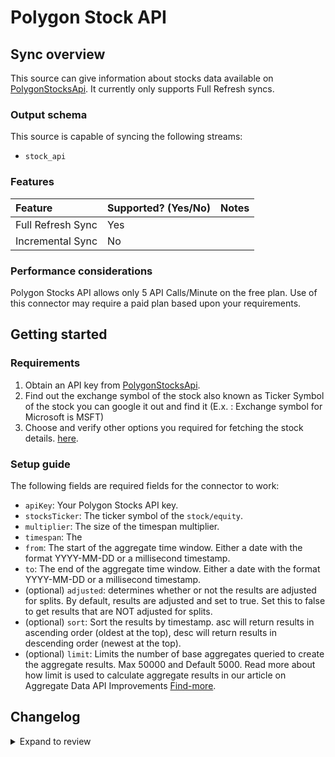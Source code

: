# Polygon Stock API

## Sync overview

This source can give information about stocks data available on
[PolygonStocksApi](https://polygon.io). It currently only supports Full Refresh
syncs.

### Output schema

This source is capable of syncing the following streams:

- `stock_api`

### Features

| Feature           | Supported? \(Yes/No\) | Notes |
| :---------------- | :-------------------- | :---- |
| Full Refresh Sync | Yes                   |       |
| Incremental Sync  | No                    |       |

### Performance considerations

Polygon Stocks API allows only 5 API Calls/Minute on the free plan. Use of this connector
may require a paid plan based upon your requirements.

## Getting started

### Requirements

1. Obtain an API key from [PolygonStocksApi](https://polygon.io).
2. Find out the exchange symbol of the stock also known as Ticker Symbol of the stock you can google it out and find it (E.x. : Exchange symbol for Microsoft is MSFT)
3. Choose and verify other options you required for fetching the stock details. [here](https://polygon.io/docs/stocks/get_v2_aggs_ticker__stocksticker__range__multiplier___timespan___from___to).

### Setup guide

The following fields are required fields for the connector to work:

- `apiKey`: Your Polygon Stocks API key.
- `stocksTicker`: The ticker symbol of the `stock/equity`.
- `multiplier`: The size of the timespan multiplier.
- `timespan`: The
- `from`: The start of the aggregate time window. Either a date with the format YYYY-MM-DD or a millisecond timestamp.
- `to`: The end of the aggregate time window. Either a date with the format YYYY-MM-DD or a millisecond timestamp.
- (optional) `adjusted`: determines whether or not the results are adjusted for splits. By default, results are adjusted and set to true. Set this to false to get results that are NOT adjusted for splits.
- (optional) `sort`: Sort the results by timestamp. asc will return results in ascending order (oldest at the top), desc will return results in descending order (newest at the top).
- (optional) `limit`: Limits the number of base aggregates queried to create the aggregate results. Max 50000 and Default 5000. Read more about how limit is used to calculate aggregate results in our article on Aggregate Data API Improvements [Find-more](https://polygon.io/blog/aggs-api-updates/).

## Changelog

<details>
  <summary>Expand to review</summary>

| Version | Date       | Pull Request                                             | Subject                                                                         |
| :------ | :--------- | :------------------------------------------------------- | :------------------------------------------------------------------------------ |
| 0.2.18 | 2025-04-12 | [57866](https://github.com/airbytehq/airbyte/pull/57866) | Update dependencies |
| 0.2.17 | 2025-04-05 | [57363](https://github.com/airbytehq/airbyte/pull/57363) | Update dependencies |
| 0.2.16 | 2025-03-29 | [56783](https://github.com/airbytehq/airbyte/pull/56783) | Update dependencies |
| 0.2.15 | 2025-03-22 | [56188](https://github.com/airbytehq/airbyte/pull/56188) | Update dependencies |
| 0.2.14 | 2025-03-08 | [55058](https://github.com/airbytehq/airbyte/pull/55058) | Update dependencies |
| 0.2.13 | 2025-02-23 | [53996](https://github.com/airbytehq/airbyte/pull/53996) | Update dependencies |
| 0.2.12 | 2025-02-08 | [53458](https://github.com/airbytehq/airbyte/pull/53458) | Update dependencies |
| 0.2.11 | 2025-02-01 | [52981](https://github.com/airbytehq/airbyte/pull/52981) | Update dependencies |
| 0.2.10 | 2025-01-25 | [52508](https://github.com/airbytehq/airbyte/pull/52508) | Update dependencies |
| 0.2.9 | 2025-01-18 | [51907](https://github.com/airbytehq/airbyte/pull/51907) | Update dependencies |
| 0.2.8 | 2025-01-11 | [51327](https://github.com/airbytehq/airbyte/pull/51327) | Update dependencies |
| 0.2.7 | 2024-12-28 | [50732](https://github.com/airbytehq/airbyte/pull/50732) | Update dependencies |
| 0.2.6 | 2024-12-21 | [50283](https://github.com/airbytehq/airbyte/pull/50283) | Update dependencies |
| 0.2.5 | 2024-12-14 | [49700](https://github.com/airbytehq/airbyte/pull/49700) | Update dependencies |
| 0.2.4 | 2024-12-12 | [49348](https://github.com/airbytehq/airbyte/pull/49348) | Update dependencies |
| 0.2.3 | 2024-12-11 | [48310](https://github.com/airbytehq/airbyte/pull/48310) | Starting with this version, the Docker image is now rootless. Please note that this and future versions will not be compatible with Airbyte versions earlier than 0.64 |
| 0.2.2 | 2024-10-29 | [47901](https://github.com/airbytehq/airbyte/pull/47901) | Update dependencies |
| 0.2.1 | 2024-10-28 | [47496](https://github.com/airbytehq/airbyte/pull/47496) | Update dependencies |
| 0.2.0 | 2024-08-19 | [44408](https://github.com/airbytehq/airbyte/pull/44408) | Refactor connector to manifest-only format |
| 0.1.17 | 2024-08-17 | [44245](https://github.com/airbytehq/airbyte/pull/44245) | Update dependencies |
| 0.1.16 | 2024-08-10 | [43526](https://github.com/airbytehq/airbyte/pull/43526) | Update dependencies |
| 0.1.15 | 2024-08-03 | [43062](https://github.com/airbytehq/airbyte/pull/43062) | Update dependencies |
| 0.1.14 | 2024-07-27 | [42771](https://github.com/airbytehq/airbyte/pull/42771) | Update dependencies |
| 0.1.13 | 2024-07-20 | [42317](https://github.com/airbytehq/airbyte/pull/42317) | Update dependencies |
| 0.1.12 | 2024-07-13 | [41897](https://github.com/airbytehq/airbyte/pull/41897) | Update dependencies |
| 0.1.11 | 2024-07-10 | [41391](https://github.com/airbytehq/airbyte/pull/41391) | Update dependencies |
| 0.1.10 | 2024-07-06 | [40912](https://github.com/airbytehq/airbyte/pull/40912) | Update dependencies |
| 0.1.9 | 2024-06-25 | [40360](https://github.com/airbytehq/airbyte/pull/40360) | Update dependencies |
| 0.1.8 | 2024-06-21 | [39938](https://github.com/airbytehq/airbyte/pull/39938) | Update dependencies |
| 0.1.7 | 2024-06-06 | [39302](https://github.com/airbytehq/airbyte/pull/39302) | [autopull] Upgrade base image to v1.2.2 |
| 0.1.6 | 2024-04-28 | [37230](https://github.com/airbytehq/airbyte/pull/37230) | Make connector compatible with Builder |
| 0.1.5 | 2024-04-19 | [37230](https://github.com/airbytehq/airbyte/pull/37230) | Updating to 0.80.0 CDK |
| 0.1.4 | 2024-04-18 | [37230](https://github.com/airbytehq/airbyte/pull/37230) | Manage dependencies with Poetry. |
| 0.1.3 | 2024-04-15 | [37230](https://github.com/airbytehq/airbyte/pull/37230) | Base image migration: remove Dockerfile and use the python-connector-base image |
| 0.1.2 | 2024-04-12 | [37230](https://github.com/airbytehq/airbyte/pull/37230) | schema descriptions |
| 0.1.1 | 2023-02-13 | [22908](https://github.com/airbytehq/airbyte/pull/22908) | Specified date formatting in specificatition |
| 0.1.0 | 2022-11-02 | [18842](https://github.com/airbytehq/airbyte/pull/18842) | New source |

</details>
